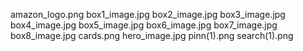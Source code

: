 amazon_logo.png
box1_image.jpg
box2_image.jpg
box3_image.jpg
box4_image.jpg
box5_image.jpg
box6_image.jpg
box7_image.jpg
box8_image.jpg
cards.png
hero_image.jpg
pinn(1).png
search(1).png
